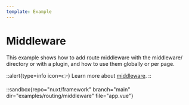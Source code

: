 ```yaml
---
template: Example
---
```


# Middleware

This example shows how to add route middleware with the middleware/ directory or with a plugin, and how to use them globally or per page.

::alert{type=info icon=👉}
Learn more about [middleware](/docs/directory-structure/middleware).
::

::sandbox{repo="nuxt/framework" branch="main" dir="examples/routing/middleware" file="app.vue"}
